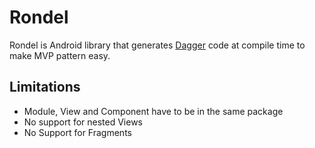 # Rondel

Rondel is Android library that generates [Dagger](http://google.github.io/dagger/) code at compile time to make MVP pattern easy.

## Limitations
 * Module, View and Component have to be in the same package
 * No support for nested Views
 * No Support for Fragments